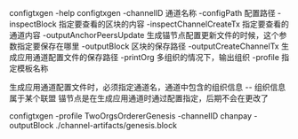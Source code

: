 
configtxgen -help
configtxgen -channelID 通道名称 -configPath 配置路径 -inspectBlock 指定要查看的区块的内容 -inspectChannelCreateTx 指定要查看的通道内容 -outputAnchorPeersUpdate 生成锚节点配置更新文件的时候，这个参数指定要保存在哪里 -outputBlock 区块的保存路径 -outputCreateChannelTx 生成应用通道配置文件的保存路径 -printOrg 多组织的情况下，输出组织 -profile 指定模板名称

生成应用通道配置文件时，必须指定通道名，通道中包含的组织信息
  -- 组织信息属于某个联盟
锚节点是在生成应用通道时通过配置指定，后期不会在更改了

configtxgen -profile TwoOrgsOrdererGenesis -channelID chanpay -outputBlock ./channel-artifacts/genesis.block
